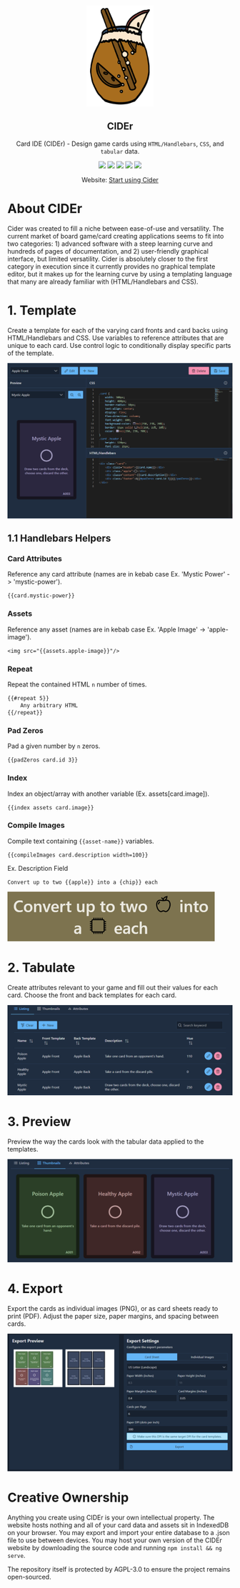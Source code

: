 <div align="center">

<img src="docs/assets/cider-logo-374.png" width=150px>

## CIDEr
Card IDE (CIDEr) - Design game cards using `HTML/Handlebars`, `CSS`, and `tabular` data.

[![][license]][license-url] 
[![][stars]][gh-url]
[![][release]][gh-url]
[![][last-commit]][gh-url]
[![][website]][pages-url]

Website: [Start using Cider][pages-url]

</div>

# About CIDEr
Cider was created to fill a niche between ease-of-use and versatility. The current market of board game/card creating applications seems to fit
into two categories: 1) advanced software with a steep learning curve and hundreds of pages of documentation, and 2) user-friendly graphical interface, but limited versatility. Cider is absolutely closer to the first category in execution since it currently provides no graphical template editor, but it makes up for the learning curve by using a templating language that many are already familiar with (HTML/Handlebars and CSS).

# 1. Template
Create a template for each of the varying card fronts and card backs using
HTML/Handlebars and CSS. Use variables to reference attributes that
are unique to each card. Use control logic to conditionally display
specific parts of the template.

![screen-1]

## 1.1 Handlebars Helpers

### Card Attributes
Reference any card attribute (names are in kebab case 
Ex. 'Mystic Power' -> 'mystic-power').

    {{card.mystic-power}}

### Assets
Reference any asset (names are in kebab case 
Ex. 'Apple Image' -> 'apple-image').

    <img src="{{assets.apple-image}}"/>

### Repeat
Repeat the contained HTML `n` number of times.

    {{#repeat 5}}
        Any arbitrary HTML
    {{/repeat}}

### Pad Zeros
Pad a given number by `n` zeros.

    {{padZeros card.id 3}}

### Index
Index an object/array with another variable (Ex. assets[card.image]).

    {{index assets card.image}}

### Compile Images
Compile text containing `{{asset-name}}` variables.

    {{compileImages card.description width=100}}

Ex. Description Field

    Convert up to two {{apple}} into a {chip}} each

![image-1]


# 2. Tabulate
Create attributes relevant to your game and fill out their values for each
card.  Choose the front and back templates for each card.

![screen-2]

# 3. Preview
Preview the way the cards look with the tabular data applied to the templates.

![screen-3]

# 4. Export
Export the cards as individual images (PNG), or as card sheets ready to print (PDF). Adjust the paper size, paper margins, and spacing between cards.

![screen-4]

# Creative Ownership
Anything you create using CIDEr is your own intellectual property.
The website hosts nothing and all of your card data and assets sit
in IndexedDB on your browser. You may export and import your entire
database to a .json file to use between devices. You may host your own
version of the CIDEr website by downloading the source code and running `npm install && ng serve`.

The repository itself is protected by AGPL-3.0 to ensure the project remains open-sourced.


[last-commit]: https://img.shields.io/github/last-commit/oatear/cider
[license]: https://badgen.net/github/license/oatear/cider
[stars]: https://badgen.net/github/stars/oatear/cider
[release]: https://badgen.net/github/release/oatear/cider
[website]: https://img.shields.io/website?down_color=red&down_message=offline&up_color=green&up_message=online&url=https%3A%2F%2Foatear.github.io%2Fcider
[logo-url]: docs/assets/cider-logo-80.png
[screen-1]: cider-app/src/assets/screen-1.png
[screen-2]: cider-app/src/assets/screen-2.png
[screen-3]: cider-app/src/assets/screen-3.png
[screen-4]: cider-app/src/assets/screen-4.png
[image-1]: cider-app/src/assets/image-1.png
[gh-url]: https://github.com/oatear/cider
[license-url]: https://github.com/oatear/cider/blob/master/LICENSE.md
[pages-url]: https://oatear.github.io/cider